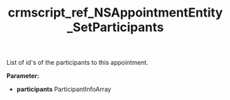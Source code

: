 ﻿---
title: crmscript_ref_NSAppointmentEntity_SetParticipants
description: NSAppointmentEntity.SetParticipants(ParticipantInfoArray participants)
intellisense: NSAppointmentEntity.SetParticipants
keywords: NSAppointmentEntity, GetParticipants
so.topic: reference
---

List of id's of the participants to this appointment.

**Parameter:** 
 - **participants** ParticipantInfoArray

